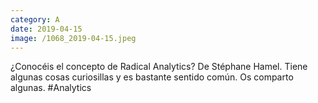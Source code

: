 ```yaml
--- 
category: A 
date: 2019-04-15 
image: /1068_2019-04-15.jpeg 
--- 
```


¿Conocéis el concepto de Radical Analytics? De Stéphane Hamel. Tiene algunas cosas curiosillas y es bastante sentido común. Os comparto algunas. #Analytics